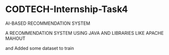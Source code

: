 # CODTECH-Internship-Task4

AI-BASED RECOMMENDATION SYSTEM

A RECOMMENDATION SYSTEM USING JAVA AND LIBRARIES LIKE APACHE MAHOUT

and Added some dataset to train
